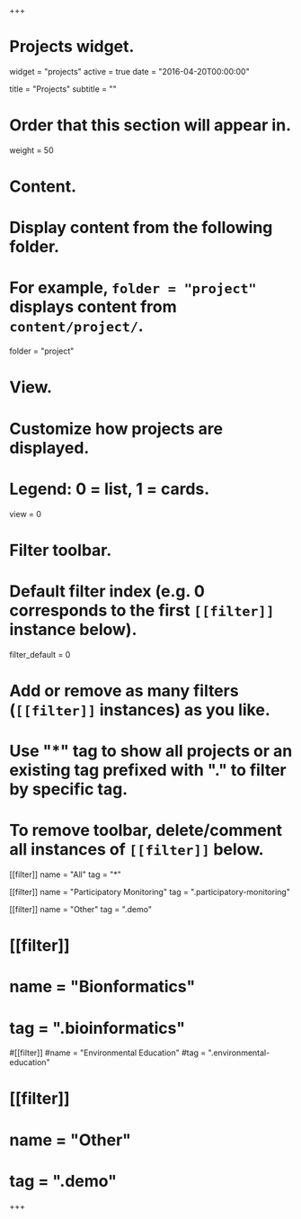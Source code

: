 +++
# Projects widget.
widget = "projects"
active = true
date = "2016-04-20T00:00:00"

title = "Projects"
subtitle = ""

# Order that this section will appear in.
weight = 50

# Content.
# Display content from the following folder.
# For example, `folder = "project"` displays content from `content/project/`.
folder = "project"

# View.
# Customize how projects are displayed.
# Legend: 0 = list, 1 = cards.
view = 0

# Filter toolbar.

# Default filter index (e.g. 0 corresponds to the first `[[filter]]` instance below).
filter_default = 0

# Add or remove as many filters (`[[filter]]` instances) as you like.
# Use "*" tag to show all projects or an existing tag prefixed with "." to filter by specific tag.
# To remove toolbar, delete/comment all instances of `[[filter]]` below.

[[filter]]
  name = "All"
  tag = "*"
  
[[filter]]
  name = "Participatory Monitoring"
  tag = ".participatory-monitoring"

[[filter]]
  name = "Other"
  tag = ".demo"

# [[filter]]
# name = "Bionformatics"
# tag = ".bioinformatics"

#[[filter]]
#name = "Environmental Education"
#tag = ".environmental-education"

# [[filter]]
#   name = "Other"
#   tag = ".demo"

+++

